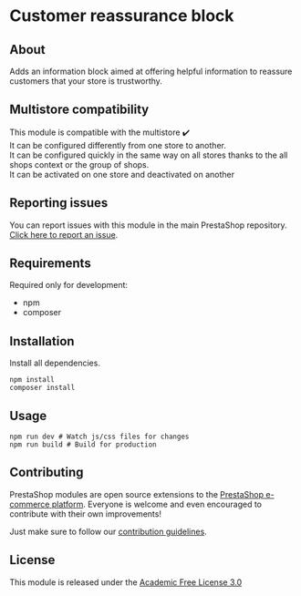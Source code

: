 # Customer reassurance block

## About

Adds an information block aimed at offering helpful information to reassure customers that your store is trustworthy.

## Multistore compatibility

This module is compatible with the multistore :heavy_check_mark: <br/>
It can be configured differently from one store to another.<br/>
It can be configured quickly in the same way on all stores thanks to the all shops context or the group of shops.<br/>
It can be activated on one store and deactivated on another

## Reporting issues

You can report issues with this module in the main PrestaShop repository. [Click here to report an issue][report-issue]. 

## Requirements

Required only for development:

- npm
- composer

## Installation

Install all dependencies.
```
npm install
composer install
```

## Usage

```
npm run dev # Watch js/css files for changes
npm run build # Build for production
```

## Contributing

PrestaShop modules are open source extensions to the [PrestaShop e-commerce platform][prestashop]. Everyone is welcome and even encouraged to contribute with their own improvements!

Just make sure to follow our [contribution guidelines][contribution-guidelines].

## License

This module is released under the [Academic Free License 3.0][AFL-3.0] 

[report-issue]: https://github.com/PrestaShop/PrestaShop/issues/new/choose
[prestashop]: https://www.prestashop.com/
[contribution-guidelines]: https://devdocs.prestashop.com/1.7/contribute/contribution-guidelines/project-modules/
[AFL-3.0]: https://opensource.org/licenses/AFL-3.0
